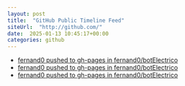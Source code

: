 ```yaml
---
layout: post
title:  "GitHub Public Timeline Feed"
siteUrl:  "http://github.com/"
date:  2025-01-13 10:45:17+00:00
categories: github
---
```

*  [fernand0 pushed to gh-pages in fernand0/botElectrico](https://github.com/fernand0/botElectrico/compare/2f45f07f21...f5e3bb6765)
*  [fernand0 pushed to gh-pages in fernand0/botElectrico](https://github.com/fernand0/botElectrico/compare/46f31e52a7...f5fc71a78e)
*  [fernand0 pushed to gh-pages in fernand0/botElectrico](https://github.com/fernand0/botElectrico/compare/83be133174...9fc8f2ee15)
